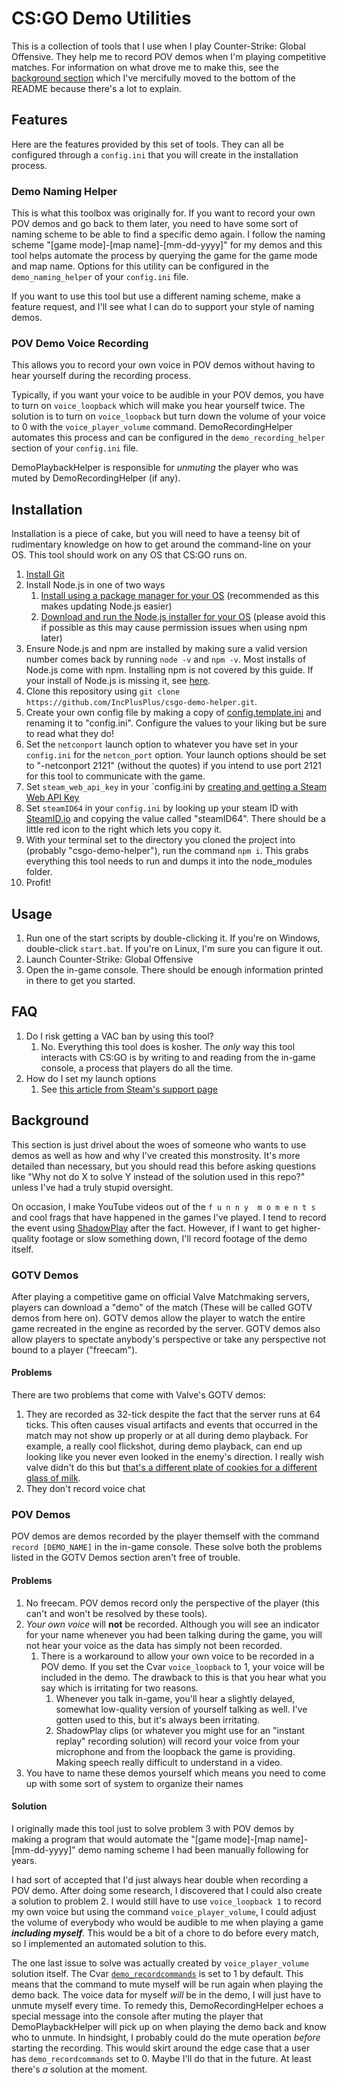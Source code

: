 # CS:GO Demo Utilities
This is a collection of tools that I use when I play Counter-Strike: Global Offensive. They help me to record POV demos when I'm playing competitive matches. For information on what drove me to make this, see the [background section](#background) which I've mercifully moved to the bottom of the README because there's a lot to explain.

## Features
Here are the features provided by this set of tools. They can all be configured through a `config.ini` that you will create in the installation process.

### Demo Naming Helper
This is what this toolbox was originally for. If you want to record your own POV demos and go back to them later, you need to have some sort of naming scheme to be able to find a specific demo again. I follow the naming scheme "[game mode]-[map name]-[mm-dd-yyyy]" for my demos and this tool helps automate the process by querying the game for the game mode and map name. Options for this utility can be configured in the `demo_naming_helper` of your `config.ini` file.

If you want to use this tool but use a different naming scheme, make a feature request, and I'll see what I can do to support your style of naming demos.

### POV Demo Voice Recording
This allows you to record your own voice in POV demos without having to hear yourself during the recording process.

Typically, if you want your voice to be audible in your POV demos, you have to turn on `voice_loopback` which will make you hear yourself twice. The solution is to turn on `voice_loopback` but turn down the volume of your voice to 0 with the `voice_player_volume` command. DemoRecordingHelper automates this process and can be configured in the `demo_recording_helper` section of your `config.ini` file.
 
DemoPlaybackHelper is responsible for _unmuting_ the player who was muted by DemoRecordingHelper (if any).

## Installation
Installation is a piece of cake, but you will need to have a teensy bit of rudimentary knowledge on how to get around the command-line on your OS. This tool should work on any OS that CS:GO runs on.

1. [Install Git](https://git-scm.com/downloads)
1. Install Node.js in one of two ways
   1. [Install using a package manager for your OS](https://nodejs.org/en/download/package-manager/) (recommended as this makes updating Node.js easier)
   2. [Download and run the Node.js installer for your OS](https://nodejs.org/en/download/) (please avoid this if possible as this may cause permission issues when using npm later)
1. Ensure Node.js and npm are installed by making sure a valid version number comes back by running `node -v` and `npm -v`. Most installs of Node.js come with npm. Installing npm is not covered by this guide. If your install of Node.js is missing it, see [here](https://docs.npmjs.com/downloading-and-installing-node-js-and-npm).
1. Clone this repository using `git clone https://github.com/IncPlusPlus/csgo-demo-helper.git`.
1. Create your own config file by making a copy of [config.template.ini](./config.template.ini) and renaming it to "config.ini". Configure the values to your liking but be sure to read what they do!
1. Set the `netconport` launch option to whatever you have set in your `config.ini` for the `netcon_port` option. Your launch options should be set to "-netconport 2121" (without the quotes) if you intend to use port 2121 for this tool to communicate with the game.
1. Set `steam_web_api_key` in your `config.ini by [creating and getting a Steam Web API Key](https://steamcommunity.com/dev/apikey)
1. Set `steamID64` in your `config.ini` by looking up your steam ID with [SteamID.io](https://steamid.io/) and copying the value called "steamID64". There should be a little red icon to the right which lets you copy it.
1. With your terminal set to the directory you cloned the project into (probably "csgo-demo-helper"), run the command `npm i`. This grabs everything this tool needs to run and dumps it into the node_modules folder.
1. Profit!

## Usage
1. Run one of the start scripts by double-clicking it. If you're on Windows, double-click `start.bat`. If you're on Linux, I'm sure you can figure it out.
2. Launch Counter-Strike: Global Offensive
3. Open the in-game console. There should be enough information printed in there to get you started.

## FAQ
1. Do I risk getting a VAC ban by using this tool?
   1. No. Everything this tool does is kosher. The _only_ way this tool interacts with CS:GO is by writing to and reading from the in-game console, a process that players do all the time.
1. How do I set my launch options
   1. See [this article from Steam's support page](https://support.steampowered.com/kb_article.php?ref=1040-JWMT-2947)

## Background
This section is just drivel about the woes of someone who wants to use demos as well as how and why I've created this monstrosity. It's more detailed than necessary, but you should read this before asking questions like "Why not do X to solve Y instead of the solution used in this repo?" unless I've had a truly stupid oversight.

On occasion, I make YouTube videos out of the `f u n n y  m o m e n t s` and cool frags that have happened in the games I've played. I tend to record the event using [ShadowPlay](https://www.nvidia.com/en-us/geforce/geforce-experience/shadowplay/) after the fact. However, if I want to get higher-quality footage or slow something down, I'll record footage of the demo itself.

### GOTV Demos
After playing a competitive game on official Valve Matchmaking servers, players can download a "demo" of the match (These will be called GOTV demos from here on). GOTV demos allow the player to watch the entire game recreated in the engine as recorded by the server. GOTV demos also allow players to spectate anybody's perspective or take any perspective not bound to a player ("freecam").

#### Problems
There are two problems that come with Valve's GOTV demos:
1. They are recorded as 32-tick despite the fact that the server runs at 64 ticks. This often causes visual artifacts and events that occurred in the match may not show up properly or at all during demo playback. For example, a really cool flickshot, during demo playback, can end up looking like you never even looked in the enemy's direction. I really wish valve didn't do this but [that's a different plate of cookies for a different glass of milk](https://youtu.be/66676_b8U0I?t=76).
2. They don't record voice chat

### POV Demos
POV demos are demos recorded by the player themself with the command `record [DEMO_NAME]` in the in-game console. These solve both the problems listed in the GOTV Demos section aren't free of trouble.

#### Problems
1. No freecam. POV demos record only the perspective of the player (this can't and won't be resolved by these tools).
2. _Your own voice_ will **not** be recorded. Although you will see an indicator for your name whenever you had been talking during the game, you will not hear your voice as the data has simply not been recorded.
   1. There is a workaround to allow your own voice to be recorded in a POV demo. If you set the Cvar `voice_loopback` to 1, your voice will be included in the demo. The drawback to this is that you hear what you say which is irritating for two reasons.
      1. Whenever you talk in-game, you'll hear a slightly delayed, somewhat low-quality version of yourself talking as well. I've gotten used to this, but it's always been irritating.
      2. ShadowPlay clips (or whatever you might use for an "instant replay" recording solution) will record your voice from your microphone and from the loopback the game is providing. Making speech really difficult to understand in a video.
3. You have to name these demos yourself which means you need to come up with some sort of system to organize their names

#### Solution
I originally made this tool just to solve problem 3 with POV demos by making a program that would automate the "[game mode]-[map name]-[mm-dd-yyyy]" demo naming scheme I had been manually following for years.

I had sort of accepted that I'd just always hear double when recording a POV demo. After doing some research, I discovered that I could also create a solution to problem 2. I would still have to use `voice_loopback 1` to record my own voice but using the command `voice_player_volume`, I could adjust the volume of everybody who would be audible to me when playing a game _**including myself**_. This would be a bit of a chore to do before every match, so I implemented an automated solution to this.

The one last issue to solve was actually created by `voice_player_volume` solution itself. The Cvar [`demo_recordcommands`](https://totalcsgo.com/command/demorecordcommands) is set to 1 by default. This means that the command to mute myself will be run again when playing the demo back. The voice data for myself _will_ be in the demo, I will just have to unmute myself every time. To remedy this, DemoRecordingHelper echoes a special message into the console after muting the player that DemoPlaybackHelper will pick up on when playing the demo back and know who to unmute. In hindsight, I probably could do the mute operation _before_ starting the recording. This would skirt around the edge case that a user has `demo_recordcommands` set to 0. Maybe I'll do that in the future. At least there's _a_ solution at the moment. 
